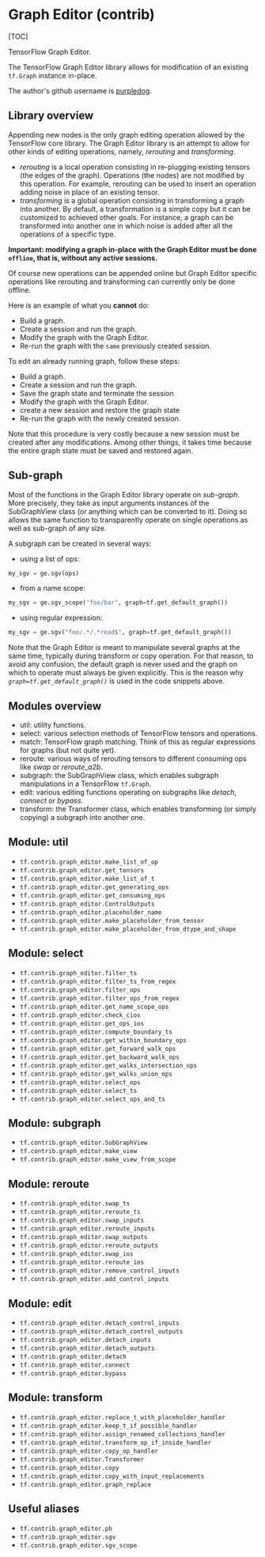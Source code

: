 # Graph Editor (contrib)
[TOC]

TensorFlow Graph Editor.

The TensorFlow Graph Editor library allows for modification of an existing
`tf.Graph` instance in-place.

The author's github username is [purpledog](https://github.com/purpledog).

## Library overview

Appending new nodes is the only graph editing operation allowed by the
TensorFlow core library. The Graph Editor library is an attempt to allow for
other kinds of editing operations, namely, *rerouting* and *transforming*.

* *rerouting* is a local operation consisting in re-plugging existing tensors
  (the edges of the graph). Operations (the nodes) are not modified by this
  operation. For example, rerouting can be used to insert an operation adding
  noise in place of an existing tensor.
* *transforming* is a global operation consisting in transforming a graph into
  another. By default, a transformation is a simple copy but it can be
  customized to achieved other goals. For instance, a graph can be transformed
  into another one in which noise is added after all the operations of a
  specific type.

**Important: modifying a graph in-place with the Graph Editor must be done
`offline`, that is, without any active sessions.**

Of course new operations can be appended online but Graph Editor specific
operations like rerouting and transforming can currently only be done offline.

Here is an example of what you **cannot** do:

* Build a graph.
* Create a session and run the graph.
* Modify the graph with the Graph Editor.
* Re-run the graph with the `same` previously created session.

To edit an already running graph, follow these steps:

* Build a graph.
* Create a session and run the graph.
* Save the graph state and terminate the session
* Modify the graph with the Graph Editor.
* create a new session and restore the graph state
* Re-run the graph with the newly created session.

Note that this procedure is very costly because a new session must be created
after any modifications. Among other things, it takes time because the entire
graph state must be saved and restored again.

## Sub-graph

Most of the functions in the Graph Editor library operate on *sub-graph*.
More precisely, they take as input arguments instances of the SubGraphView class
(or anything which can be converted to it). Doing so allows the same function
to transparently operate on single operations as well as sub-graph of any size.

A subgraph can be created in several ways:

* using a list of ops:

```python
my_sgv = ge.sgv(ops)
```

* from a name scope:

```python
my_sgv = ge.sgv_scope("foo/bar", graph=tf.get_default_graph())
```

* using regular expression:

```python
my_sgv = ge.sgv("foo/.*/.*read$", graph=tf.get_default_graph())
```

Note that the Graph Editor is meant to manipulate several graphs at the same
time, typically during transform or copy operation. For that reason,
to avoid any confusion, the default graph is never used and the graph on
which to operate must always be given explicitly. This is the reason why
*`graph=tf.get_default_graph()`* is used in the code snippets above.

## Modules overview

* util: utility functions.
* select: various selection methods of TensorFlow tensors and operations.
* match: TensorFlow graph matching. Think of this as regular expressions for
  graphs (but not quite yet).
* reroute: various ways of rerouting tensors to different consuming ops like
  *swap* or *reroute_a2b*.
* subgraph: the SubGraphView class, which enables subgraph manipulations in a
  TensorFlow `tf.Graph`.
* edit: various editing functions operating on subgraphs like *detach*,
  *connect* or *bypass*.
* transform: the Transformer class, which enables transforming
  (or simply copying) a subgraph into another one.

## Module: util

*   `tf.contrib.graph_editor.make_list_of_op`
*   `tf.contrib.graph_editor.get_tensors`
*   `tf.contrib.graph_editor.make_list_of_t`
*   `tf.contrib.graph_editor.get_generating_ops`
*   `tf.contrib.graph_editor.get_consuming_ops`
*   `tf.contrib.graph_editor.ControlOutputs`
*   `tf.contrib.graph_editor.placeholder_name`
*   `tf.contrib.graph_editor.make_placeholder_from_tensor`
*   `tf.contrib.graph_editor.make_placeholder_from_dtype_and_shape`

## Module: select

*   `tf.contrib.graph_editor.filter_ts`
*   `tf.contrib.graph_editor.filter_ts_from_regex`
*   `tf.contrib.graph_editor.filter_ops`
*   `tf.contrib.graph_editor.filter_ops_from_regex`
*   `tf.contrib.graph_editor.get_name_scope_ops`
*   `tf.contrib.graph_editor.check_cios`
*   `tf.contrib.graph_editor.get_ops_ios`
*   `tf.contrib.graph_editor.compute_boundary_ts`
*   `tf.contrib.graph_editor.get_within_boundary_ops`
*   `tf.contrib.graph_editor.get_forward_walk_ops`
*   `tf.contrib.graph_editor.get_backward_walk_ops`
*   `tf.contrib.graph_editor.get_walks_intersection_ops`
*   `tf.contrib.graph_editor.get_walks_union_ops`
*   `tf.contrib.graph_editor.select_ops`
*   `tf.contrib.graph_editor.select_ts`
*   `tf.contrib.graph_editor.select_ops_and_ts`

## Module: subgraph

*   `tf.contrib.graph_editor.SubGraphView`
*   `tf.contrib.graph_editor.make_view`
*   `tf.contrib.graph_editor.make_view_from_scope`

## Module: reroute

*   `tf.contrib.graph_editor.swap_ts`
*   `tf.contrib.graph_editor.reroute_ts`
*   `tf.contrib.graph_editor.swap_inputs`
*   `tf.contrib.graph_editor.reroute_inputs`
*   `tf.contrib.graph_editor.swap_outputs`
*   `tf.contrib.graph_editor.reroute_outputs`
*   `tf.contrib.graph_editor.swap_ios`
*   `tf.contrib.graph_editor.reroute_ios`
*   `tf.contrib.graph_editor.remove_control_inputs`
*   `tf.contrib.graph_editor.add_control_inputs`

## Module: edit

*   `tf.contrib.graph_editor.detach_control_inputs`
*   `tf.contrib.graph_editor.detach_control_outputs`
*   `tf.contrib.graph_editor.detach_inputs`
*   `tf.contrib.graph_editor.detach_outputs`
*   `tf.contrib.graph_editor.detach`
*   `tf.contrib.graph_editor.connect`
*   `tf.contrib.graph_editor.bypass`

## Module: transform

*   `tf.contrib.graph_editor.replace_t_with_placeholder_handler`
*   `tf.contrib.graph_editor.keep_t_if_possible_handler`
*   `tf.contrib.graph_editor.assign_renamed_collections_handler`
*   `tf.contrib.graph_editor.transform_op_if_inside_handler`
*   `tf.contrib.graph_editor.copy_op_handler`
*   `tf.contrib.graph_editor.Transformer`
*   `tf.contrib.graph_editor.copy`
*   `tf.contrib.graph_editor.copy_with_input_replacements`
*   `tf.contrib.graph_editor.graph_replace`

## Useful aliases

*   `tf.contrib.graph_editor.ph`
*   `tf.contrib.graph_editor.sgv`
*   `tf.contrib.graph_editor.sgv_scope`
